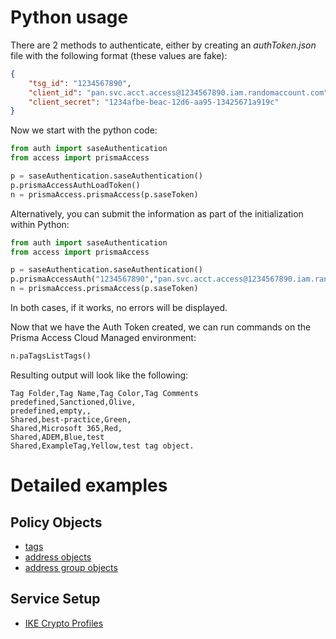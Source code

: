 # Python usage
There are 2 methods to authenticate, either by creating an _authToken.json_ file with the following format (these values are fake):
```json
{
    "tsg_id": "1234567890",
    "client_id": "pan.svc.acct.access@1234567890.iam.randomaccount.com",
    "client_secret": "1234afbe-beac-12d6-aa95-13425671a919c"
}
```

Now we start with the python code:
```python
from auth import saseAuthentication
from access import prismaAccess

p = saseAuthentication.saseAuthentication()
p.prismaAccessAuthLoadToken()
n = prismaAccess.prismaAccess(p.saseToken)
```


Alternatively, you can submit the information as part of the initialization within Python:
```python
from auth import saseAuthentication
from access import prismaAccess

p = saseAuthentication.saseAuthentication()
p.prismaAccessAuth("1234567890","pan.svc.acct.access@1234567890.iam.randomaccount.com","1234afbe-beac-12d6-aa95-13425671a919c")
n = prismaAccess.prismaAccess(p.saseToken)
```

In both cases, if it works, no errors will be displayed.


Now that we have the Auth Token created, we can run commands on the Prisma Access Cloud Managed environment:
```python
n.paTagsListTags()
```

Resulting output will look like the following:
```csv
Tag Folder,Tag Name,Tag Color,Tag Comments
predefined,Sanctioned,Olive,
predefined,empty,,
Shared,best-practice,Green,
Shared,Microsoft 365,Red,
Shared,ADEM,Blue,test
Shared,ExampleTag,Yellow,test tag object.
```

# Detailed examples
## Policy Objects
* [tags](https://github.com/PaloAltoNetworks/PrismaSASECloudManaged-Python/blob/main/examples/tags.md)
* [address objects](https://github.com/PaloAltoNetworks/PrismaSASECloudManaged-Python/blob/main/examples/addresses.md)
* [address group objects](https://github.com/PaloAltoNetworks/PrismaSASECloudManaged-Python/blob/main/examples/address-groups.md)

## Service Setup
* [IKE Crypto Profiles](https://github.com/PaloAltoNetworks/PrismaSASECloudManaged-Python/blob/main/examples/serviceSetup/ike-crypto-profiles.md)